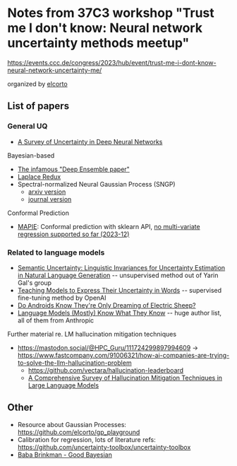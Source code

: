# Notes from 37C3 workshop "Trust me I don't know: Neural network uncertainty methods meetup"

https://events.ccc.de/congress/2023/hub/event/trust-me-i-dont-know-neural-network-uncertainty-me/

organized by [elcorto](https://github.com/elcorto)

## List of papers

### General UQ

* [A Survey of Uncertainty in Deep Neural Networks](http://arxiv.org/abs/2107.03342)

Bayesian-based

* [The infamous "Deep Ensemble paper"](https://proceedings.neurips.cc/paper/2017/hash/9ef2ed4b7fd2c810847ffa5fa85bce38-Abstract.html)
* [Laplace Redux](https://arxiv.org/abs/2106.14806)
* Spectral-normalized Neural Gaussian Process (SNGP)
  * [arxiv version](https://arxiv.org/abs/2205.00403)
  * [journal version](https://jmlr.org/papers/v24/22-0479.html)

Conformal Prediction

* [MAPIE](https://github.com/scikit-learn-contrib/MAPIE): Conformal prediction with sklearn
  API, [no multi-variate
  regression supported so far (2023-12)](https://github.com/scikit-learn-contrib/MAPIE/issues/97)

### Related to language models

* [Semantic Uncertainty: Linguistic Invariances for Uncertainty Estimation in
  Natural Language Generation](https://arxiv.org/abs/2302.09664) --
  unsupervised method out of Yarin Gal's group
* [Teaching Models to Express Their Uncertainty in
  Words](https://arxiv.org/abs/2205.14334) -- supervised fine-tuning method by OpenAI
* [Do Androids Know They're Only Dreaming of Electric
  Sheep?](https://arxiv.org/abs/2312.17249)
* [Language Models (Mostly) Know What They
  Know](https://arxiv.org/abs/2207.05221) -- huge author list, all of them from Anthropic

Further material re. LM hallucination mitigation techniques

* <https://mastodon.social/@HPC_Guru/111724299897994609> -> https://www.fastcompany.com/91006321/how-ai-companies-are-trying-to-solve-the-llm-hallucination-problem
  * https://github.com/vectara/hallucination-leaderboard
  * [A Comprehensive Survey of Hallucination Mitigation Techniques in Large
    Language Models](https://arxiv.org/abs/2401.01313)

## Other

* Resource about Gaussian Processes: https://github.com/elcorto/gp_playground
* Calibration for regression, lots of literature refs: https://github.com/uncertainty-toolbox/uncertainty-toolbox
* [Baba Brinkman - Good Bayesian](https://youtu.be/qV6Wc_f1Cgo)
